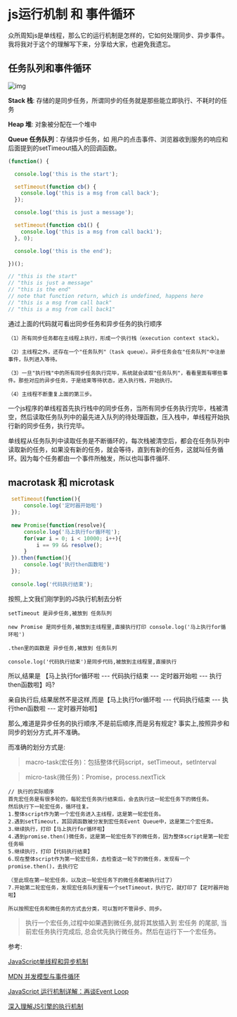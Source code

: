 # js运行机制 和 事件循环

众所周知js是单线程，那么它的运行机制是怎样的，它如何处理同步、异步事件。我将我对于这个的理解写下来，分享给大家，也避免我遗忘。

## 任务队列和事件循环

![img](https://github.com/HerryLo/Record/blob/master/Img/default.svg)

**Stack 栈**:  存储的是同步任务，所谓同步的任务就是那些能立即执行、不耗时的任务

**Heap 堆**: 对象被分配在一个堆中

**Queue 任务队列**：存储异步任务，如 用户的点击事件、浏览器收到服务的响应和后面提到的setTimeout插入的回调函数。

```javascript
(function() {

  console.log('this is the start');

  setTimeout(function cb() {
    console.log('this is a msg from call back');
  });

  console.log('this is just a message');

  setTimeout(function cb1() {
    console.log('this is a msg from call back1');
  }, 0);

  console.log('this is the end');

})();

// "this is the start"
// "this is just a message"
// "this is the end"
// note that function return, which is undefined, happens here 
// "this is a msg from call back"
// "this is a msg from call back1"
```

通过上面的代码就可看出同步任务和异步任务的执行顺序
```
（1）所有同步任务都在主线程上执行，形成一个执行栈（execution context stack）。

（2）主线程之外，还存在一个"任务队列"（task queue）。异步任务会在"任务队列"中注册事件，队列进入等待。

（3）一旦"执行栈"中的所有同步任务执行完毕，系统就会读取"任务队列"，看看里面有哪些事件。那些对应的异步任务，于是结束等待状态，进入执行栈，开始执行。

（4）主线程不断重复上面的第三步。
```

一个js程序的单线程首先执行栈中的同步任务，当所有同步任务执行完毕，栈被清空，然后读取任务队列中的最先进入队列的待处理函数，压入栈中，单线程开始执行新的同步任务，执行完毕。

单线程从任务队列中读取任务是不断循环的，每次栈被清空后，都会在任务队列中读取新的任务，如果没有新的任务，就会等待，直到有新的任务，这就叫任务循环。因为每个任务都由一个事件所触发，所以也叫事件循环.

## macrotask 和 microtask

```javascript
 setTimeout(function(){
     console.log('定时器开始啦')
 });
 
 new Promise(function(resolve){
     console.log('马上执行for循环啦');
     for(var i = 0; i < 10000; i++){
         i == 99 && resolve();
     }
 }).then(function(){
     console.log('执行then函数啦')
 });
 
 console.log('代码执行结束');
```
按照,上文我们刚学到的JS执行机制去分析

```
setTimeout 是异步任务,被放到 任务队列

new Promise 是同步任务,被放到主线程里,直接执行打印 console.log('马上执行for循环啦')

.then里的函数是 异步任务,被放到 任务队列

console.log('代码执行结束')是同步代码,被放到主线程里,直接执行
```
所以,结果是 【马上执行for循环啦 --- 代码执行结束 --- 定时器开始啦 --- 执行then函数啦】吗?

亲自执行后,结果居然不是这样,而是【马上执行for循环啦 --- 代码执行结束 --- 执行then函数啦 --- 定时器开始啦】

那么,难道是异步任务的执行顺序,不是前后顺序,而是另有规定? 事实上,按照异步和同步的划分方式,并不准确。

而准确的划分方式是:

> macro-task(宏任务)：包括整体代码script，setTimeout，setInterval

> micro-task(微任务)：Promise，process.nextTick

```
// 执行的实际顺序
首先宏任务是有很多轮的，每轮宏任务执行结束后，会去执行这一轮宏任务下的微任务。
然后执行下一轮宏任务，循环往复。
1.整体script作为第一个宏任务进入主线程，这是第一轮宏任务。
2.遇到setTimeout，其回调函数被分发到宏任务Event Queue中，这是第二个宏任务。
3.继续执行，打印【马上执行for循环啦】
4.遇到promise.then()微任务，这是第一轮宏任务下的微任务，因为整体script是第一轮宏任务嘛
5.继续执行，打印【代码执行结束】
6.现在整体script作为第一轮宏任务，去检查这一轮下的微任务，发现有一个promise.then()，去执行它

（至此现在第一轮宏任务，以及这一轮宏任务下的微任务都被执行过了）
7.开始第二轮宏任务，发现宏任务队列里有一个setTimeout，执行它，就打印了【定时器开始啦】

所以按照宏任务和微任务的方式去分类，可以暂时不管异步、同步。
```

> 执行一个宏任务,过程中如果遇到微任务,就将其放插入到 宏任务 的尾部, 当前宏任务执行完成后, 总会优先执行微任务。然后在运行下一个宏任务。


参考:

[JavaScript单线程和异步机制](https://www.cnblogs.com/sxz2008/p/6513619.html)

[MDN 并发模型与事件循环](https://developer.mozilla.org/zh-CN/docs/Web/JavaScript/EventLoop)

[JavaScript 运行机制详解：再谈Event Loop](http://www.ruanyifeng.com/blog/2014/10/event-loop.html)

[深入理解JS引擎的执行机制](https://segmentfault.com/a/1190000012806637)
